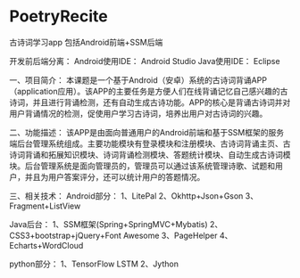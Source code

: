 # PoetryRecite
古诗词学习app 包括Android前端+SSM后端

开发前后端分离：
Android使用IDE： Android Studio
Java使用IDE： Eclipse

一、项目简介：
  本课题是一个基于Android（安卓）系统的古诗词背诵APP（application应用）。该APP的主要任务是方便人们在线背诵记忆自己感兴趣的古诗词，并且进行背诵检测，还有自动生成古诗功能。APP的核心是背诵古诗词并对用户背诵情况的检测，促使用户学习古诗词，培养出用户对古诗词的兴趣。

二、功能描述：
  该APP是由面向普通用户的Android前端和基于SSM框架的服务端后台管理系统组成。主要功能模块有登录模块和注册模块、古诗词背诵主页、古诗词背诵和拓展知识模块、诗词背诵检测模块、答题统计模块、自动生成古诗词模块。后台管理系统是面向管理员的，管理员可以通过该系统管理诗歌、试题和用户，并且为用户答案评分，还可以统计用户的答题情况。

三、相关技术：
Android部分：
1、LitePal
2、Okhttp+Json+Gson
3、Fragment+ListView

Java后台：
1、SSM框架(Spring+SpringMVC+Mybatis)
2、CSS3+bootstrap+jQuery+Font Awesome
3、PageHelper
4、Echarts+WordCloud

python部分：
1、TensorFlow   LSTM
2、Jython

